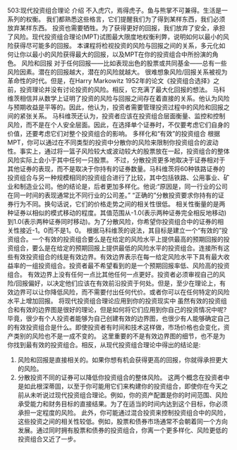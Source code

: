 503:现代投资组合理论
介绍
不入虎穴，焉得虎子。鱼与熊掌不可兼得。生活是一系列的权衡。
我们都熟悉这些格言，它们提醒我们为了得到某样东西，我们必须放弃某样东西。
投资也需要牺牲。为了获得更好的回报，我们放弃了安全，承担了风险。现代投资组合理论(MPT)试图最大限度地权衡利弊，说明如何以最小的风险获得尽可能多的回报。
本课程将检视投资的风险与回报之间的关系，多元化如何让你以最小的风险获得最大的回报，以及MPT在你的投资组合中所扮演的角色。
风险和回报
对于任何回报——比如表现出色的股票或共同基金——总有一些风险因素。潜在的回报越大，潜在的风险就越大。
很难想象风险/回报关系被视为革命性的时代。但是，在Harry Markowitz 1952年的论文《投资组合选择》之前，投资理论并没有讨论投资的风险。相反，它充满了最大化回报的想法。
马科维茨相信并从数学上证明了投资的风险与回报之间存在着直接的关系。他认为风险与预期收益是平等的。因此，他认为，投资者需要管理投资过程中的风险和回报之间的紧张关系。
马科维茨还认为，投资者应该在投资组合层面衡量、监控和控制风险，而不是在个人安全层面。因此，在选择单个证券时，不仅要考虑它们自身的价值，还要考虑它们对整个投资组合的影响。
多样化和“有效”的投资组合
根据MPT，你可以通过在不同类型的投资中分散你的风险来限制你投资组合的波动性。事实上，通过将一篮子风险较大或波动较大的股票放在一起，投资组合的整体风险实际上会小于其中任何一只股票。
不过，分散投资更多地取决于证券相对于其他证券的表现，而不是取决于你持有的证券数量。马科维茨将60种铁路证券的投资组合与另一种规模相同的投资组合进行了比较，其中包括铁路、公用事业、矿业和制造业公司。他的结论是，后者更加多样化。他说:“原因是，同一行业的公司在同一时间的表现通常比不同行业的公司差。”
“正确的”分散投资要求你持有的证券行为不同。换句话说，它们的价格走势之间的相关性很低。
相关性衡量的是两种证券以相似的模式移动的程度。其值范围从-1.0(表示两种证券完全相反地移动)到1.0(表示两种证券同时移动)。为了分散风险，你希望你投资组合中的证券的相关性接近-1。0而不是1。0。
根据马科维茨的说法，其目标是建立一个“有效的”投资组合。一个有效的投资组合要么是在给定的风险水平上提供最高的预期回报的投资组合，要么是在给定的预期回报上提供最低的风险水平的投资组合。连接所有这些有效投资组合的线是有效边界。有效边界表示在每一给定风险水平下具有最大收益率的一组投资组合。投资者最不希望看到的是一个预期回报率低、风险高的投资组合。
有效边界上没有任何一点比其他任何一点更好。投资者必须审视自己的风险/回报偏好，以决定他们应该在有效前沿投资于何处。但是，至少在理论上，有效边界可以让你降低风险，而不需要付出任何代价。或者你可以在任何特定的风险水平上增加回报。
将现代投资组合理论应用到你的投资现实中
虽然有效的投资组合和有效的边界图是很好的理论，但是如何将它们应用到你自己的投资情况中呢?毕竟，很少有个人投资者能够为自己创建有效的边界图，也很少有人能够确定自己的有效投资组合是什么。即使投资者有时间和技术这样做，市场价格也会变化，资产类别的风险也不是一成不变的。
这里重要的不是有效边界图的细节，也不是为你找到最有效的投资组合。相反，从现代投资组合理论中得出的结论是:
1. 风险和回报是直接相关的。如果你想有机会获得更高的回报，你就得承担更大的风险。
2. 分散投资不同的证券可以降低你投资组合的整体风险。
这两个概念在投资者中是如此根深蒂固，以至于你可能用它们来构建你的投资组合，即使你在今天之前从未听说过现代投资组合理论。例如，你的资产配置是你的时间范围、风险承受能力和财务目标的直接结果。为了在适当的时间内达到这个目标，你必须承担一定程度的风险。
此外，你可能通过混合投资来控制投资组合中的风险，这些投资之间的相关性较低。例如，股票和债券市场通常不会朝着同一个方向发展。通过同时拥有股票和债券的投资组合，你离一个更多样化、风险更低的投资组合又近了一步。
